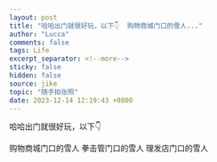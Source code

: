 ```yaml
---
layout: post
title: "哈哈出门就很好玩，以下👇  购物商城门口的雪人..."
author: "Lucca"
comments: false
tags: Life
excerpt_separator: <!--more-->
sticky: false
hidden: false
source: jike
topic: "随手拍张照"
date: 2023-12-14 12:19:43 +0800
---
```


哈哈出门就很好玩，以下👇

购物商城门口的雪人
拳击管门口的雪人
理发店门口的雪人

<!--more-->
